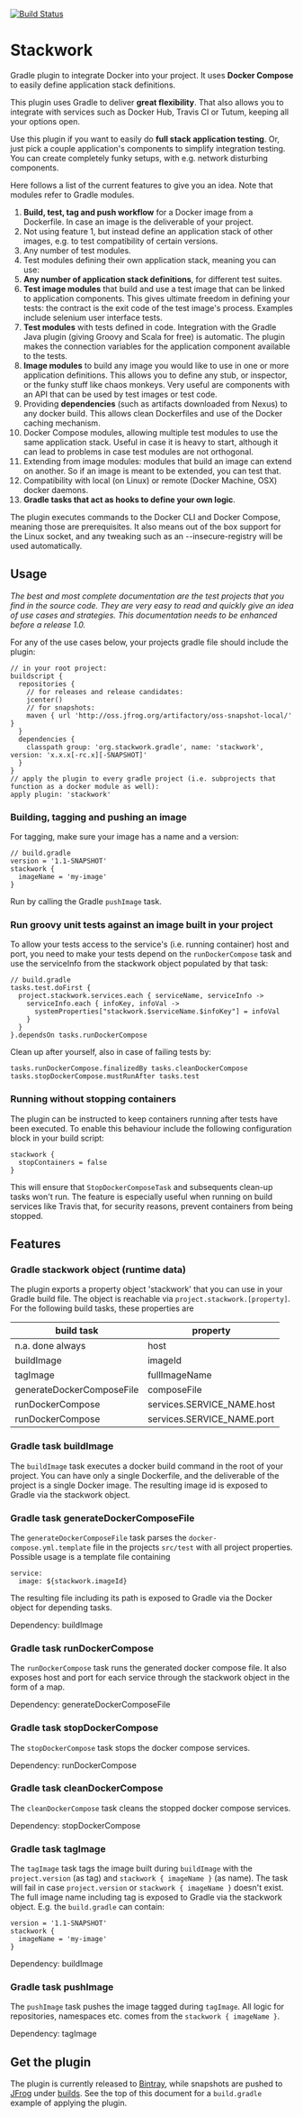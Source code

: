 [![Build Status](https://travis-ci.org/stackwork/stackwork.svg?branch=master)](https://travis-ci.org/stackwork/stackwork)
# Stackwork
Gradle plugin to integrate Docker into your project.
It uses **Docker Compose** to easily define application stack definitions.

This plugin uses Gradle to deliver **great flexibility**.
That also allows you to integrate with services such as Docker Hub, Travis CI or Tutum, keeping all your options open.

Use this plugin if you want to easily do **full stack application testing**.
Or, just pick a couple application's components to simplify integration testing.
You can create completely funky setups, with e.g. network disturbing components.

Here follows a list of the current features to give you an idea.
Note that modules refer to Gradle modules.

1. **Build, test, tag and push workflow** for a Docker image from a Dockerfile.
In case an image is the deliverable of your project.
2. Not using feature 1, but instead define an application stack of other images, e.g. to test compatibility of certain versions.
3. Any number of test modules.
4. Test modules defining their own application stack, meaning you can use:
5. **Any number of application stack definitions**, for different test suites.
6. **Test image modules** that build and use a test image that can be linked to application components.
This gives ultimate freedom in defining your tests: the contract is the exit code of the test image's process.
Examples include selenium user interface tests.
7. **Test modules** with tests defined in code.
Integration with the Gradle Java plugin (giving Groovy and Scala for free) is automatic.
The plugin makes the connection variables for the application component available to the tests.
8. **Image modules** to build any image you would like to use in one or more application definitions.
This allows you to define any stub, or inspector, or the funky stuff like chaos monkeys.
Very useful are components with an API that can be used by test images or test code.
9. Providing **dependencies** (such as artifacts downloaded from Nexus) to any docker build.
This allows clean Dockerfiles and use of the Docker caching mechanism.
10. Docker Compose modules, allowing multiple test modules to use the same application stack.
Useful in case it is heavy to start, although it can lead to problems in case test modules are not orthogonal.
11. Extending from image modules: modules that build an image can extend on another.
So if an image is meant to be extended, you can test that.
12. Compatibility with local (on Linux) or remote (Docker Machine, OSX) docker daemons.
13. **Gradle tasks that act as hooks to define your own logic**.

The plugin executes commands to the Docker CLI and Docker Compose, meaning those are prerequisites.
It also means out of the box support for the Linux socket, and any tweaking such as an --insecure-registry will be used automatically.

## Usage

*The best and most complete documentation are the test projects that you find in the source code.
They are very easy to read and quickly give an idea of use cases and strategies.
This documentation needs to be enhanced before a release 1.0.*

For any of the use cases below, your projects gradle file should include the plugin:

    // in your root project:
    buildscript {
      repositories {
        // for releases and release candidates:
        jcenter()
        // for snapshots:
        maven { url 'http://oss.jfrog.org/artifactory/oss-snapshot-local/' }
      }
      dependencies {
        classpath group: 'org.stackwork.gradle', name: 'stackwork', version: 'x.x.x[-rc.x][-SNAPSHOT]'
      }
    }
    // apply the plugin to every gradle project (i.e. subprojects that function as a docker module as well):
    apply plugin: 'stackwork'

### Building, tagging and pushing an image

For tagging, make sure your image has a name and a version:

    // build.gradle
    version = '1.1-SNAPSHOT'
    stackwork {
      imageName = 'my-image'
    }

Run by calling the Gradle `pushImage` task.

### Run groovy unit tests against an image built in your project

To allow your tests access to the service's (i.e. running container) host and port, you need to make your tests depend
on the `runDockerCompose` task and use the serviceInfo from the stackwork object populated by that task:

    // build.gradle
    tasks.test.doFirst {
      project.stackwork.services.each { serviceName, serviceInfo ->
        serviceInfo.each { infoKey, infoVal ->
          systemProperties["stackwork.$serviceName.$infoKey"] = infoVal
        }
      }
    }.dependsOn tasks.runDockerCompose

Clean up after yourself, also in case of failing tests by:

    tasks.runDockerCompose.finalizedBy tasks.cleanDockerCompose
    tasks.stopDockerCompose.mustRunAfter tasks.test

### Running without stopping containers

The plugin can be instructed to keep containers running after tests have been executed. To enable this behaviour
include the following configuration block in your build script:

    stackwork {
      stopContainers = false
    }

This will ensure that `StopDockerComposeTask` and subsequents clean-up tasks won't run. The feature is especially
useful when running on build services like Travis that, for security reasons, prevent containers from being stopped.

## Features

### Gradle stackwork object (runtime data)

The plugin exports a property object 'stackwork' that you can use in your Gradle build file.
The object is reachable via `project.stackwork.[property]`. For the following build tasks, these properties are

build task | property
---------- | -------------
n.a. done always | host
buildImage | imageId
tagImage   | fullImageName
generateDockerComposeFile | composeFile
runDockerCompose | services.SERVICE_NAME.host
runDockerCompose | services.SERVICE_NAME.port


### Gradle task buildImage

The `buildImage` task executes a docker build command in the root of your project.
You can have only a single Dockerfile, and the deliverable of the project is a single Docker image.
The resulting image id is exposed to Gradle via the stackwork object.

### Gradle task generateDockerComposeFile

The `generateDockerComposeFile` task parses the `docker-compose.yml.template` file in the projects `src/test` with all
project properties. Possible usage is a template file containing

    service:
      image: ${stackwork.imageId}

The resulting file including its path is exposed to Gradle via the Docker object for depending tasks.

Dependency: buildImage

### Gradle task runDockerCompose

The `runDockerCompose` task runs the generated docker compose file. It also exposes host and port for each service
through the stackwork object in the form of a map.

Dependency: generateDockerComposeFile

### Gradle task stopDockerCompose

The `stopDockerCompose` task stops the docker compose services.

Dependency: runDockerCompose

### Gradle task cleanDockerCompose

The `cleanDockerCompose` task cleans the stopped docker compose services.

Dependency: stopDockerCompose


### Gradle task tagImage

The `tagImage` task tags the image built during `buildImage` with the `project.version` (as tag) and
`stackwork { imageName }` (as name). The task will fail in case `project.version` or `stackwork { imageName }` doesn't exist.
The full image name including tag is exposed to Gradle via the stackwork object.
E.g. the `build.gradle` can contain:

    version = '1.1-SNAPSHOT'
    stackwork {
      imageName = 'my-image'
    }

Dependency: buildImage

### Gradle task pushImage

The `pushImage` task pushes the image tagged during `tagImage`. All logic for repositories, namespaces etc. comes from
the `stackwork { imageName }`.

Dependency: tagImage

## Get the plugin

The plugin is currently released to [Bintray][bt], while snapshots are pushed to [JFrog][jf] under [builds][jfb].
See the top of this document for a `build.gradle` example of applying the plugin.

[bt]: https://bintray.com/stackwork/gradle-plugins/stackwork
[jf]: https://oss.jfrog.org
[jfb]: https://oss.jfrog.org/artifactory/webapp/#/builds/stackwork
